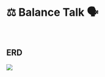 # ⚖️ Balance Talk 🗣️

<br>

## ERD
<img src="https://github.com/BalanceTalk/.github/assets/110653660/ff3ea9a4-8f3d-44be-afad-729c99feabab">
